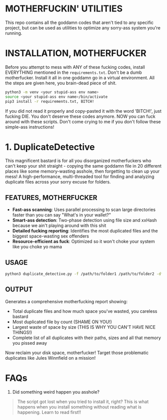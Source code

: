 # MOTHERFUCKIN' UTILITIES

This repo contains all the goddamn codes that aren't tied to any specific project, but can be used as utilities to optimize any sorry-ass system you're running.

# INSTALLATION, MOTHERFUCKER

Before you attempt to mess with ANY of these fucking codes, install EVERYTHING mentioned in the `requirements.txt`.
Don't be a dumb motherfucker. Install it all in one goddamn go in a virtual environment. All the steps are given here, you brain-dead piece of shit.

```bash
python3 -m venv <your stupid-ass env name>
source <your stupid-ass env name>/bin/activate
pip3 install -r requirements.txt, BITCH!
```
If you did not read it properly and copy-pasted it with the word 'BITCH!', just fucking DIE. You don't deserve these codes anymore.
NOW you can fuck around with these scripts. Don't come crying to me if you don't follow these simple-ass instructions!

# 1. DuplicateDetective

This magnificent bastard is for all you disorganized motherfuckers who can't keep your shit straight - copying the same goddamn file in 20 different places like some memory-wasting asshole, then forgetting to clean up your mess!
A high-performance, multi-threaded tool for finding and analyzing duplicate files across your sorry excuse for folders.

## FEATURES, MOTHERFUCKER

- **Fast-ass scanning**: Uses parallel processing to scan large directories faster than you can say "What's in your wallet?"
- **Smart-ass detection**: Two-phase detection using file size and xxHash because we ain't playing around with this shit
- **Detailed fucking reporting**: Identifies the most duplicated files and the biggest space-wasting sex offenders
- **Resource-efficient as fuck**: Optimized so it won't choke your system like you choke yo mama

## USAGE

```bash
python3 duplicate_detective.py -f /path/to/folder1 /path/to/folder2 -df /path/to/DuplicateReport.txt
```

## OUTPUT

Generates a comprehensive motherfucking report showing:
- Total duplicate files and how much space you've wasted, you careless bastard
- Most duplicated file by count (SHAME ON YOU!)
- Largest waste of space by size (THIS IS WHY YOU CAN'T HAVE NICE THINGS!)
- Complete list of all duplicates with their paths, sizes and all that memory you pissed away

Now reclaim your disk space, motherfucker! Target those problematic duplicates like Jules Winnfield on a mission!

# FAQs

1. Did something weird happen you asshole?
> The script got lost when you tried to install it, right? This is what happens when you install something without reading what is happening. Learn to read first!!